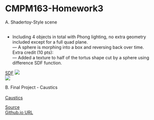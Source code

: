 # CMPM163-Homework3

A. Shadertoy-Style scene<br/><br/>
   
   - Including 4 objects in total with Phong lighting, no extra geometry included except for a full quad plane.<br/>
   — A sphere is morphing into a box and reversing back over time.<br/>
 Extra credit (10 pts):<br/>
   — Added a texture to half of the tortus shape cut by a sphere using difference SDF function.<br/>
       
[SDF](https://xiaoxuan-zhang.github.io/CMPM163-Homework3/Homework3_0.html)
![](https://xiaoxuan-zhang.github.io/CMPM163-Homework3/Screenshot1.png)<br/>
![](https://xiaoxuan-zhang.github.io/CMPM163-Homework3/Screenshot2.png)
 
   
B. Final Project - Caustics<br/><br/>
[Caustics](https://xiaoxuan-zhang.github.io/CMPM163-Homework3/Homework3_Caustics.pdf)<br/>


[Source](https://github.com/Xiaoxuan-Zhang/CMPM163-Homework3)<br/>
[Github.io URL](https://xiaoxuan-zhang.github.io/CMPM163-Homework3/)
